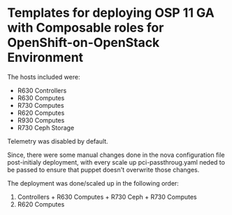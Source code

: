 # Templates for deploying OSP 11 GA with Composable roles for OpenShift-on-OpenStack Environment

The hosts included were:

* R630 Controllers
* R630 Computes
* R730 Computes
* R620 Computes
* R930 Computes
* R730 Ceph Storage

Telemetry was disabled by default.

Since, there were some manual changes done in the nova configuration file
post-initialy deployment, with every scale up pci-passthroug.yaml neded to be
passed to ensure that puppet doesn't overwrite those changes.


The deployment was done/scaled up in the following order:

1. Controllers + R630 Computes + R730 Ceph + R730 Computes
2. R620 Computes 

